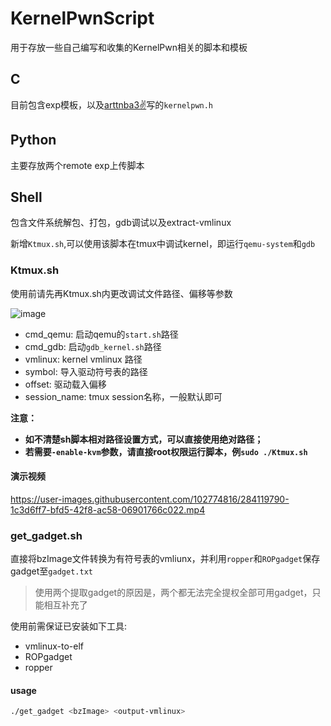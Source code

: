 # KernelPwnScript

用于存放一些自己编写和收集的KernelPwn相关的脚本和模板

## C
目前包含exp模板，以及[arttnba3✌](https://arttnba3.cn/2021/03/03/PWN-0X00-LINUX-KERNEL-PWN-PART-I/#%E7%AC%94%E8%80%85%E8%87%AA%E7%94%A8%E6%A8%A1%E6%9D%BF)写的`kernelpwn.h`

## Python

主要存放两个remote exp上传脚本

## Shell

包含文件系统解包、打包，gdb调试以及extract-vmlinux

新增`Ktmux.sh`,可以使用该脚本在tmux中调试kernel，即运行`qemu-system`和`gdb`

### Ktmux.sh

使用前请先再Ktmux.sh内更改调试文件路径、偏移等参数

![image](https://github.com/Loora1N/KernelPwnScript/assets/102774816/d63928ab-f05e-417e-b906-bc38b2a3b066)

- cmd_qemu: 启动qemu的`start.sh`路径
- cmd_gdb: 启动`gdb_kernel.sh`路径
- vmlinux: kernel vmlinux 路径
- symbol: 导入驱动符号表的路径
- offset: 驱动载入偏移
- session_name: tmux session名称，一般默认即可

**注意：**
- **如不清楚sh脚本相对路径设置方式，可以直接使用绝对路径；**
- **若需要`-enable-kvm`参数，请直接root权限运行脚本，例`sudo ./Ktmux.sh`**

#### 演示视频

https://user-images.githubusercontent.com/102774816/284119790-1c3d6ff7-bfd5-42f8-ac58-06901766c022.mp4

### get_gadget.sh

直接将bzImage文件转换为有符号表的vmliunx，并利用`ropper`和`ROPgadget`保存gadget至`gadget.txt`

> 使用两个提取gadget的原因是，两个都无法完全提权全部可用gadget，只能相互补充了

使用前需保证已安装如下工具:

- vmlinux-to-elf
- ROPgadget
- ropper

#### usage

```sh
./get_gadget <bzImage> <output-vmlinux>
```
